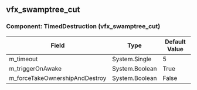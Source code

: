 ## vfx_swamptree_cut

### Component: TimedDestruction (vfx_swamptree_cut)

|Field|Type|Default Value|
|-----|----|-------------|
|m_timeout|System.Single|5|
|m_triggerOnAwake|System.Boolean|True|
|m_forceTakeOwnershipAndDestroy|System.Boolean|False|

